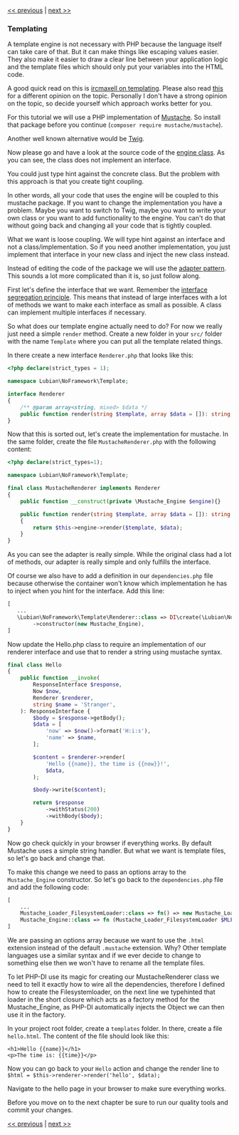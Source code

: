 [<< previous](10-invoker.md) | [next >>](12-configuration.md)

### Templating

A template engine is not necessary with PHP because the language itself can take care of that. But it can make things
like escaping values easier. They also make it easier to draw a clear line between your application logic and the
template files which should only put your variables into the HTML code.

A good quick read on this is [ircmaxell on templating](http://blog.ircmaxell.com/2012/12/on-templating.html). Please
also read [this](http://chadminick.com/articles/simple-php-template-engine.html) for a different opinion on the topic.
Personally I don't have a strong opinion on the topic, so decide yourself which approach works better for you.

For this tutorial we will use a PHP implementation of [Mustache](https://github.com/bobthecow/mustache.php). So install
that package before you continue (`composer require mustache/mustache`).

Another well known alternative would be [Twig](http://twig.sensiolabs.org/).

Now please go and have a look at the source code of the
[engine class](https://github.com/bobthecow/mustache.php/blob/master/src/Mustache/Engine.php). As you can see, the class
does not implement an interface.

You could just type hint against the concrete class. But the problem with this approach is that you create tight
coupling.

In other words, all your code that uses the engine will be coupled to this mustache package. If you want to change the
implementation you have a problem. Maybe you want to switch to Twig, maybe you want to write your own class or you want
to add functionality to the engine. You can't do that without going back and changing all your code that is tightly
coupled.

What we want is loose coupling. We will type hint against an interface and not a class/implementation. So if you need
another implementation, you just implement that interface in your new class and inject the new class instead. 

Instead of editing the code of the package we will use the [adapter pattern](http://en.wikipedia.org/wiki/Adapter_pattern).
This sounds a lot more complicated than it is, so just follow along.

First let's define the interface that we want. Remember the [interface segregation principle](http://en.wikipedia.org/wiki/Interface_segregation_principle). 
This means that instead of large interfaces with a lot of methods we want to make each interface as small as possible.
A class can implement multiple interfaces if necessary.

So what does our template engine actually need to do? For now we really just need a simple `render` method. Create a 
new folder in your `src/` folder with the name `Template` where you can put all the template related things.

In there create a new interface `Renderer.php` that looks like this:

```php
<?php declare(strict_types = 1);

namespace Lubian\NoFramework\Template;

interface Renderer
{
    /** @param array<string, mixed> $data */
    public function render(string $template, array $data = []): string;
}
```

Now that this is sorted out, let's create the implementation for mustache. In the same folder, create the file
`MustacheRenderer.php` with the following content:

```php
<?php declare(strict_types=1);

namespace Lubian\NoFramework\Template;

final class MustacheRenderer implements Renderer
{
    public function __construct(private \Mustache_Engine $engine){}

    public function render(string $template, array $data = []): string
    {
        return $this->engine->render($template, $data);
    }
}
```

As you can see the adapter is really simple. While the original class had a lot of methods, our adapter is really simple
and only fulfills the interface.

Of course we also have to add a definition in our `dependencies.php` file because otherwise the container won't know
which implementation he has to inject when you hint for the interface. Add this line:

```php
[
   ...
   \Lubian\NoFramework\Template\Renderer::class => DI\create(\Lubian\NoFramework\Template\MustacheRenderer::class)
        ->constructor(new Mustache_Engine),
]
```

Now update the Hello.php class to require an implementation of our renderer interface
and use that to render a string using mustache syntax.


```php
final class Hello
{
    public function __invoke(
        ResponseInterface $response,
        Now $now,
        Renderer $renderer,
        string $name = 'Stranger',
    ): ResponseInterface {
        $body = $response->getBody();
        $data = [
            'now' => $now()->format('H:i:s'),
            'name' => $name,
        ];

        $content = $renderer->render(
            'Hello {{name}}, the time is {{now}}!',
            $data,
        );

        $body->write($content);

        return $response
            ->withStatus(200)
            ->withBody($body);
    }
}
```

Now go check quickly in your browser if everything works. By default Mustache uses a simple string handler.
But what we want is template files, so let's go back and change that.

To make this change we need to pass an options array to the `Mustache_Engine` constructor. So let's go back to the 
`dependencies.php` file and add the following code:

```php
[
    ...
    Mustache_Loader_FilesystemLoader::class => fn() => new Mustache_Loader_FilesystemLoader(__DIR__ . '/../templates', ['extension' => '.html']),
    Mustache_Engine::class => fn (Mustache_Loader_FilesystemLoader $MLFsl) => new Mustache_Engine(['loader' => $MLFsl]),
]
```

We are passing an options array because we want to use the `.html` extension instead of the default `.mustache` extension.
Why? Other template languages use a similar syntax and if we ever decide to change to something else then we won't have
to rename all the template files.

To let PHP-DI use its magic for creating our MustacheRenderer class we need to tell it exactly how to wire all the
dependencies, therefore I defined how to create the Filesystemloader, on the next line we typehinted that loader
in the short closure which acts as a factory method for the Mustache_Engine, as PHP-DI automatically injects the Object
we can then use it in the factory.

In your project root folder, create a `templates` folder. In there, create a file `hello.html`. The content of the file should look like this:

```
<h1>Hello {{name}}</h1>
<p>The time is: {{time}}</p>
```

Now you can go back to your `Hello` action and change the render line to `$html = $this->renderer->render('hello', $data);`

Navigate to the hello page in your browser to make sure everything works.

Before you move on to the next chapter be sure to run our quality tools and commit your changes.

[<< previous](10-invoker.md) | [next >>](12-configuration.md)
